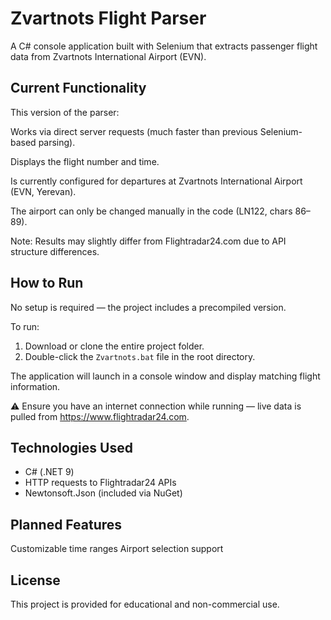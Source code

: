 ﻿# Zvartnots Flight Parser

A C# console application built with Selenium that extracts passenger flight data from Zvartnots International Airport (EVN).

## Current Functionality

This version of the parser:

Works via direct server requests (much faster than previous Selenium-based parsing).

Displays the flight number and time.

Is currently configured for departures at Zvartnots International Airport (EVN, Yerevan).

The airport can only be changed manually in the code (LN122, chars 86–89).

Note: Results may slightly differ from Flightradar24.com due to API structure differences.

## How to Run

No setup is required — the project includes a precompiled version.

To run:

1. Download or clone the entire project folder.
2. Double-click the `Zvartnots.bat` file in the root directory.

The application will launch in a console window and display matching flight information.

⚠ Ensure you have an internet connection while running — live data is pulled from https://www.flightradar24.com.
## Technologies Used

- C# (.NET 9)
- HTTP requests to Flightradar24 APIs
- Newtonsoft.Json (included via NuGet)

## Planned Features

Customizable time ranges
Airport selection support

## License

This project is provided for educational and non-commercial use.